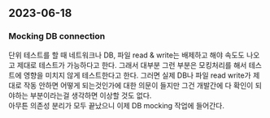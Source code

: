 ## 2023-06-18

### Mocking DB connection

단위 테스트를 할 때 네트워크나 DB, 파일 read & write는 배제하고 해야 속도도 나오고
제대로 테스트가 가능하다고 한다. 그래서 대부분 그런 부분은 모킹처리를 해서 테스트에 영향을 미치지 않게 테스트한다고 한다.
그러면 실제 DB나 파일 read write가 제대로 작동 안하면 어떻게 되는것인가에 대한 의문이 들지만 그건 개발간에 다 확인이 되야하는 부분이라는걸
생각하면 이상할 것도 없다.   
아무튼 의존성 분리가 모두 끝났으니 이제 DB mocking 작업에 들어간다.